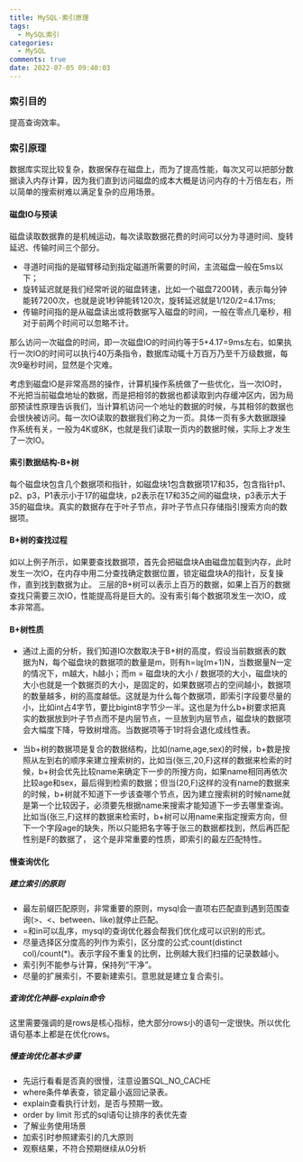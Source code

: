 ```yaml
---
title: MySQL-索引原理
tags:
  - MySQL索引
categories:
  - MySQL
comments: true
date: 2022-07-05 09:40:03
---
```



### 索引目的

提高查询效率。

### 索引原理

数据库实现比较复杂，数据保存在磁盘上，而为了提高性能，每次又可以把部分数据读入内存计算，因为我们直到访问磁盘的成本大概是访问内存的十万倍左右，所以简单的搜索树难以满足复杂的应用场景。

#### 磁盘IO与预读

磁盘读取数据靠的是机械运动，每次读取数据花费的时间可以分为寻道时间、旋转延迟、传输时间三个部分。
* 寻道时间指的是磁臂移动到指定磁道所需要的时间，主流磁盘一般在5ms以下；
* 旋转延迟就是我们经常听说的磁盘转速，比如一个磁盘7200转，表示每分钟能转7200次，也就是说1秒钟能转120次，旋转延迟就是1/120/2=4.17ms;
* 传输时间指的是从磁盘读出或将数据写入磁盘的时间，一般在零点几毫秒，相对于前两个时间可以忽略不计。

那么访问一次磁盘的时间，即一次磁盘IO的时间约等于5+4.17=9ms左右，如果执行一次IO的时间可以执行40万条指令，数据库动辄十万百万乃至千万级数据，每次9毫秒时间，显然是个灾难。

考虑到磁盘IO是非常高昂的操作，计算机操作系统做了一些优化，当一次IO时，不光把当前磁盘地址的数据，而是把相邻的数据也都读取到内存缓冲区内，因为局部预读性原理告诉我们，当计算机访问一个地址的数据的时候，与其相邻的数据也会很快被访问。每一次IO读取的数据我们称之为一页。具体一页有多大数据跟操作系统有关，一般为4K或8K，也就是我们读取一页内的数据时候，实际上才发生了一次IO。

#### 索引数据结构-B+树

每个磁盘块包含几个数据项和指针，如磁盘块1包含数据项17和35，包含指针p1、p2、p3，P1表示小于17的磁盘块，p2表示在17和35之间的磁盘块，p3表示大于35的磁盘块。真实的数据存在于叶子节点，非叶子节点只存储指引搜索方向的数据项。

#### B+树的查找过程

如以上例子所示，如果要查找数据项，首先会把磁盘块A由磁盘加载到内存，此时发生一次IO，在内存中用二分查找确定数据位置，锁定磁盘块A的指针，反复操作，直到找到数据为止。
三层的B+树可以表示上百万的数据，如果上百万的数据查找只需要三次IO，性能提高将是巨大的。没有索引每个数据项发生一次IO，成本非常高。

#### B+树性质

* 通过上面的分析，我们知道IO次数取决于B+树的高度，假设当前数据表的数据为N，每个磁盘块的数据项的数量是m，则有h=㏒(m+1)N，当数据量N一定的情况下，m越大，h越小；而m = 磁盘块的大小 / 数据项的大小，磁盘块的大小也就是一个数据页的大小，是固定的，如果数据项占的空间越小，数据项的数量越多，树的高度越低。这就是为什么每个数据项，即索引字段要尽量的小，比如int占4字节，要比bigint8字节少一半。这也是为什么b+树要求把真实的数据放到叶子节点而不是内层节点，一旦放到内层节点，磁盘块的数据项会大幅度下降，导致树增高。当数据项等于1时将会退化成线性表。

* 当b+树的数据项是复合的数据结构，比如(name,age,sex)的时候，b+数是按照从左到右的顺序来建立搜索树的，比如当(张三,20,F)这样的数据来检索的时候，b+树会优先比较name来确定下一步的所搜方向，如果name相同再依次比较age和sex，最后得到检索的数据；但当(20,F)这样的没有name的数据来的时候，b+树就不知道下一步该查哪个节点，因为建立搜索树的时候name就是第一个比较因子，必须要先根据name来搜索才能知道下一步去哪里查询。比如当(张三,F)这样的数据来检索时，b+树可以用name来指定搜索方向，但下一个字段age的缺失，所以只能把名字等于张三的数据都找到，然后再匹配性别是F的数据了， 这个是非常重要的性质，即索引的最左匹配特性。

#### 慢查询优化

##### 建立索引的原则

* 最左前缀匹配原则，非常重要的原则，mysql会一直项右匹配直到遇到范围查询(>、<、between、like)就停止匹配。
* =和in可以乱序，mysql的查询优化器会帮我们优化成可以识别的形式。
* 尽量选择区分度高的列作为索引，区分度的公式:count(distinct col)/count(*)。表示字段不重复的比例，比例越大我们扫描的记录数越小。
* 索引列不能参与计算，保持列“干净”。
* 尽量的扩展索引，不要新建索引。意思就是建立复合索引。

##### 查询优化神器-explain命令

这里需要强调的是rows是核心指标，绝大部分rows小的语句一定很快。所以优化语句基本上都是在优化rows。

##### 慢查询优化基本步骤

* 先运行看看是否真的很慢，注意设置SQL_NO_CACHE
* where条件单表查，锁定最小返回记录表。
* explain查看执行计划，是否与预期一致。
* order by limit 形式的sql语句让排序的表优先查
* 了解业务使用场景
* 加索引时参照建索引的几大原则
* 观察结果，不符合预期继续从0分析






